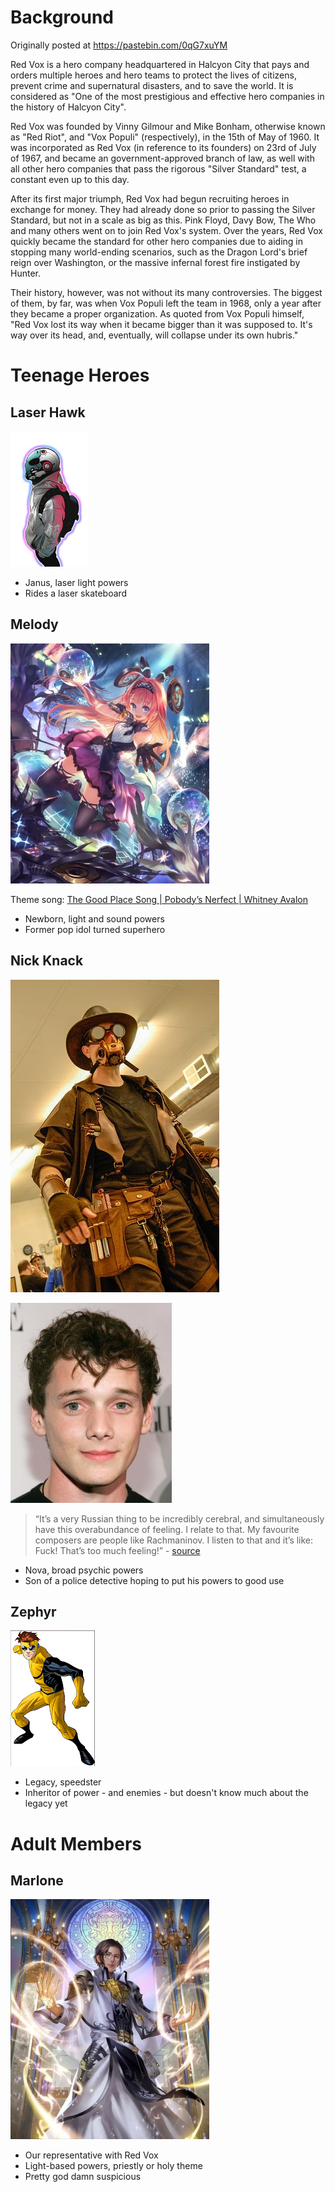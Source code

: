 <!-- TITLE: Red Vox -->
<!-- SUBTITLE: A quick summary of Red Vox -->

# Background
Originally posted at https://pastebin.com/0qG7xuYM

Red Vox is a hero company headquartered in Halcyon City that pays and orders multiple heroes and hero teams to protect the lives of citizens, prevent crime and supernatural disasters, and to save the world. It is considered as "One of the most prestigious and effective hero companies in the history of Halcyon City".
 
Red Vox was founded by Vinny Gilmour and Mike Bonham, otherwise known as "Red Riot", and "Vox Populi" (respectively), in the 15th of May of 1960. It was incorporated as Red Vox (in reference to its founders) on 23rd of July of 1967, and became an government-approved branch of law, as well with all other hero companies that pass the rigorous "Silver Standard" test, a constant even up to this day.

After its first major triumph, Red Vox had begun recruiting heroes in exchange for money. They had already done so prior to passing the Silver Standard, but not in a scale as big as this. Pink Floyd, Davy Bow, The Who and many others went on to join Red Vox's system. Over the years, Red Vox quickly became the standard for other hero companies due to aiding in stopping many world-ending scenarios, such as the Dragon Lord's brief reign over Washington, or the massive infernal forest fire instigated by Hunter.
 
Their history, however, was not without its many controversies. The biggest of them, by far, was when Vox Populi left the team in 1968, only a year after they became a proper organization. As quoted from Vox Populi himself,
"Red Vox lost its way when it became bigger than it was supposed to. It's way over its head, and, eventually, will collapse under its own hubris."

# Teenage Heroes
## Laser Hawk
![Laser Hawk](/uploads/sycamour/laser-hawk.jpg "Laser Hawk")

* Janus, laser light powers
* Rides a laser skateboard

## Melody
![Melody](/uploads/sycamour/melody.jpg "Melody")

Theme song: [The Good Place Song | Pobody’s Nerfect | Whitney Avalon](https://www.youtube.com/watch?v=tPp-U4QonnM)

* Newborn, light and sound powers
* Former pop idol turned superhero

## Nick Knack
![Nick Knack](/uploads/sycamour/nick-knack.png "Nick Knack")

![Nicholai Hel](/uploads/sycamour/nicholai-hel.jpg "Nicholai Hel")

> “It’s a very Russian thing to be incredibly cerebral, and simultaneously have this overabundance of feeling. I relate to that. My favourite composers are people like Rachmaninov. I listen to that and it’s like: Fuck! That’s too much feeling!” - [source](https://www.theguardian.com/film/2016/jul/06/anton-yelchin-interview-green-room-cannes)

* Nova, broad psychic powers
* Son of a police detective hoping to put his powers to good use

## Zephyr
![Gz Suit](/uploads/sycamour/gz-suit.png "Gz Suit")

* Legacy, speedster
* Inheritor of power - and enemies - but doesn't know much about the legacy yet
# Adult Members
## Marlone
![Marlone](/uploads/sycamour/marlone.jpg "Marlone")

* Our representative with Red Vox
* Light-based powers, priestly or holy theme
* Pretty god damn suspicious